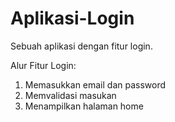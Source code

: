 # Aplikasi-Login
Sebuah aplikasi dengan fitur login.

Alur Fitur Login:
1. Memasukkan email dan password
2. Memvalidasi masukan
3. Menampilkan halaman home
